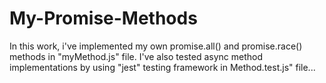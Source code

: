 # My-Promise-Methods
In this work, i've implemented my own promise.all() and promise.race() methods in "myMethod.js" file. I've also tested async method implementations by using "jest" testing framework in Method.test.js" file...
